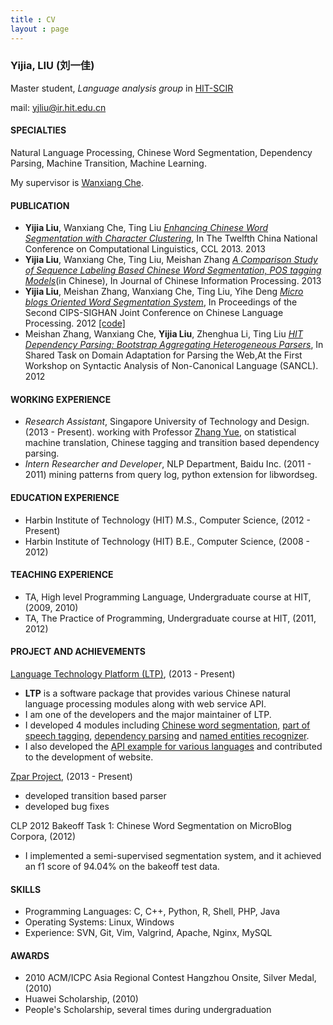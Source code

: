 ```yaml
---
title : CV
layout : page
---
```


### Yijia, LIU (刘一佳)

Master student, *Language analysis group* in [HIT-SCIR](http://ir.hit.edu.cn)

mail: [yjliu@ir.hit.edu.cn](mailto:yjliu@ir.hit.edu.cn)

#### SPECIALTIES

Natural Language Processing, Chinese Word Segmentation, Dependency Parsing, Machine Transition, Machine Learning.

My supervisor is [Wanxiang Che](http://ir.hit.edu.cn/~car).

#### PUBLICATION

* __Yijia Liu__, Wanxiang Che, Ting Liu [*Enhancing Chinese Word Segmentation with Character Clustering*](http://link.springer.com/chapter/10.1007%2F978-3-642-41491-6_6#page-1), In The Twelfth China National Conference on Computational Linguistics, CCL 2013. 2013
* __Yijia Liu__, Wanxiang Che, Ting Liu, Meishan Zhang [*A Comparison Study of Sequence Labeling Based Chinese Word Segmentation, POS tagging Models*](http://d.e.wanfangdata.com.hk/Conference.aspx?ID=Conference_7748118)(in Chinese), In Journal of Chinese Information Processing. 2013
* __Yijia Liu__, Meishan Zhang, Wanxiang Che, Ting Liu, Yihe Deng [*Micro blogs Oriented Word Segmentation System*](https://aclweb.org/anthology/W/W12/W12-6316.pdf), In Proceedings of the Second CIPS-SIGHAN Joint Conference on Chinese Language Processing. 2012 [[code]](https://github.com/Oneplus/libweicws)
* Meishan Zhang, Wanxiang Che, __Yijia Liu__, Zhenghua Li, Ting Liu [*HIT Dependency Parsing: Bootstrap Aggregating Heterogeneous Parsers*](https://sites.google.com/site/sancl2012/home/programme), In Shared Task on Domain Adaptation for Parsing the Web,At the First Workshop on Syntactic Analysis of Non-Canonical Language (SANCL). 2012

#### WORKING EXPERIENCE

* _Research Assistant_, Singapore University of Technology and Design. (2013 - Present). working with Professor [Zhang Yue](http://www.sutd.edu.sg/yuezhang.aspx), on statistical machine translation, Chinese tagging and transition based dependency parsing.
* _Intern Researcher and Developer_, NLP Department, Baidu Inc. (2011 - 2011) mining patterns from query log, python extension for libwordseg.

#### EDUCATION EXPERIENCE

* Harbin Institute of Technology (HIT) M.S., Computer Science, (2012 - Present)
* Harbin Institute of Technology (HIT) B.E., Computer Science, (2008 - 2012)

#### TEACHING EXPERIENCE

* TA, High level Programming Language, Undergraduate course at HIT, (2009, 2010)
* TA, The Practice of Programming, Undergraduate course at HIT, (2011, 2012)

#### PROJECT AND ACHIEVEMENTS

[Language Technology Platform (LTP)](http://www.ltp-cloud.com/), (2013 - Present)

* **LTP** is a software package that provides various Chinese natural language processing modules along with web service API.
* I am one of the developers and the major maintainer of LTP.
* I developed 4 modules including [Chinese word segmentation](https://github.com/HIT-SCIR/ltp/tree/master/src/segmentor), [part of speech tagging](https://github.com/HIT-SCIR/ltp/tree/master/src/postagger), [dependency parsing](https://github.com/HIT-SCIR/ltp/tree/master/src/parser) and [named entities recognizer](https://github.com/HIT-SCIR/ltp/tree/master/src/ner).
* I also developed the [API example for various languages](https://github.com/HIT-SCIR/ltp-cloud-api-tutorial) and contributed to the development of website.

[Zpar Project](http://www.sutd.edu.sg/cmsresource/faculty/yuezhang/zpar.html), (2013 - Present)

* developed transition based parser
* developed bug fixes

CLP 2012 Bakeoff Task 1: Chinese Word Segmentation on MicroBlog Corpora, (2012)

* I implemented a semi-supervised segmentation system, and it achieved an f1 score of 94.04% on the bakeoff test data.

#### SKILLS

* Programming Languages: C, C++, Python, R, Shell, PHP, Java
* Operating Systems: Linux, Windows
* Experience: SVN, Git, Vim, Valgrind, Apache, Nginx, MySQL

#### AWARDS

* 2010 ACM/ICPC Asia Regional Contest Hangzhou Onsite, Silver Medal, (2010)
* Huawei Scholarship, (2010)
* People's Scholarship, several times during undergraduation
